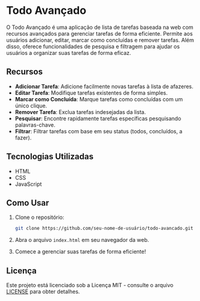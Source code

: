# Todo Avançado

O Todo Avançado é uma aplicação de lista de tarefas baseada na web com recursos avançados para gerenciar tarefas de forma eficiente. Permite aos usuários adicionar, editar, marcar como concluídas e remover tarefas. Além disso, oferece funcionalidades de pesquisa e filtragem para ajudar os usuários a organizar suas tarefas de forma eficaz.

## Recursos

- **Adicionar Tarefa**: Adicione facilmente novas tarefas à lista de afazeres.
- **Editar Tarefa**: Modifique tarefas existentes de forma simples.
- **Marcar como Concluída**: Marque tarefas como concluídas com um único clique.
- **Remover Tarefa**: Exclua tarefas indesejadas da lista.
- **Pesquisar**: Encontre rapidamente tarefas específicas pesquisando palavras-chave.
- **Filtrar**: Filtrar tarefas com base em seu status (todos, concluídos, a fazer).

## Tecnologias Utilizadas

- HTML
- CSS
- JavaScript

## Como Usar

1. Clone o repositório:

   ```bash
   git clone https://github.com/seu-nome-de-usuário/todo-avancado.git
   ```

2. Abra o arquivo `index.html` em seu navegador da web.

3. Comece a gerenciar suas tarefas de forma eficiente!

## Licença

Este projeto está licenciado sob a Licença MIT - consulte o arquivo [LICENSE](LICENSE) para obter detalhes.
